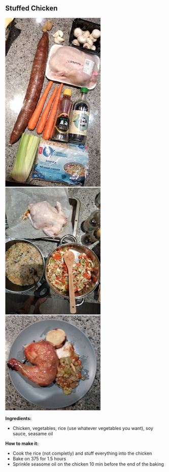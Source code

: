 ## Stuffed Chicken

![bars](stuffed-chicken.jpg)
![bars](stuffed-chicken2.jpg)
![bars](stuffed-chicken3.jpg)

**Ingredients:**
* Chicken, vegetables, rice (use whatever vegetables you want), soy sauce, seasame oil

**How to make it:**
* Cook the rice (not completly) and stuff everything into the chicken
* Bake on 375 for 1.5 hours
* Sprinkle seasome oil on the chicken 10 min before the end of the baking



